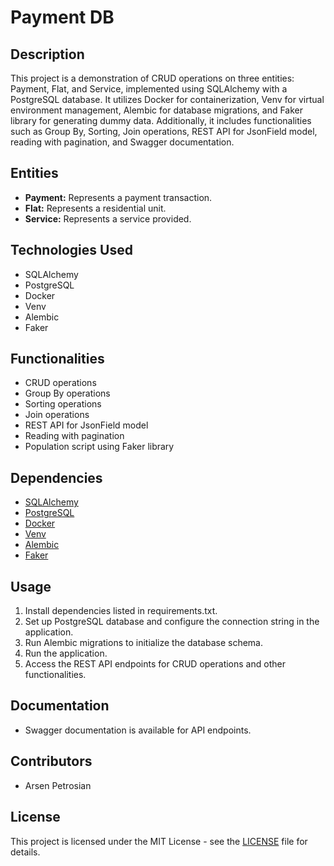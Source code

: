 # Payment DB

## Description
This project is a demonstration of CRUD operations on three entities: Payment, Flat, and Service, implemented using SQLAlchemy with a PostgreSQL database. It utilizes Docker for containerization, Venv for virtual environment management, Alembic for database migrations, and Faker library for generating dummy data. Additionally, it includes functionalities such as Group By, Sorting, Join operations, REST API for JsonField model, reading with pagination, and Swagger documentation.

## Entities
- **Payment:** Represents a payment transaction.
- **Flat:** Represents a residential unit.
- **Service:** Represents a service provided.

## Technologies Used
- SQLAlchemy
- PostgreSQL
- Docker
- Venv
- Alembic
- Faker

## Functionalities
- CRUD operations
- Group By operations
- Sorting operations
- Join operations
- REST API for JsonField model
- Reading with pagination
- Population script using Faker library

## Dependencies
- [SQLAlchemy](link)
- [PostgreSQL](link)
- [Docker](link)
- [Venv](link)
- [Alembic](link)
- [Faker](link)

## Usage
1. Install dependencies listed in requirements.txt.
2. Set up PostgreSQL database and configure the connection string in the application.
3. Run Alembic migrations to initialize the database schema.
4. Run the application.
5. Access the REST API endpoints for CRUD operations and other functionalities.

## Documentation
- Swagger documentation is available for API endpoints.

## Contributors
- Arsen Petrosian

## License
This project is licensed under the MIT License - see the [LICENSE](link) file for details.
